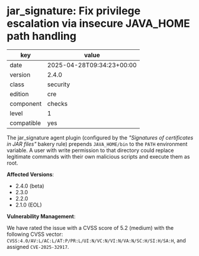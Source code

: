 [//]: # (werk v2)
# jar_signature: Fix privilege escalation via insecure JAVA_HOME path handling

key        | value
---------- | ---
date       | 2025-04-28T09:34:23+00:00
version    | 2.4.0
class      | security
edition    | cre
component  | checks
level      | 1
compatible | yes


The jar\_signature agent plugin (configured by the _"Signatures of certificates in JAR files"_ bakery rule) prepends `JAVA_HOME/bin` to the `PATH` environment variable. A user with write permission to that directory could replace legitimate commands with their own malicious scripts and execute them as root.


**Affected Versions**:

* 2.4.0 (beta)
* 2.3.0
* 2.2.0
* 2.1.0 (EOL)


**Vulnerability Management**:

We have rated the issue with a CVSS score of 5.2 (medium) with the following CVSS vector: `CVSS:4.0/AV:L/AC:L/AT:P/PR:L/UI:N/VC:N/VI:N/VA:N/SC:H/SI:H/SA:H`, and assigned `CVE-2025-32917`.
